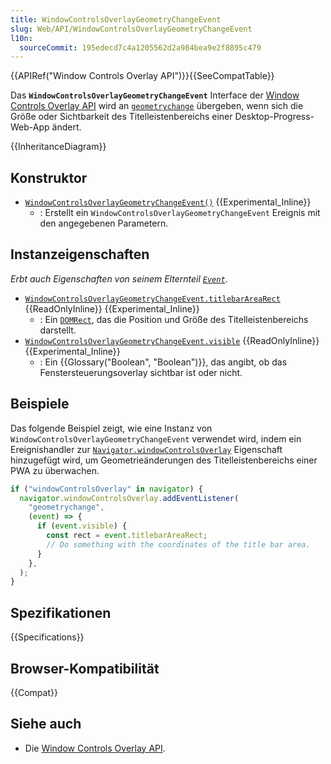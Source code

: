 ```yaml
---
title: WindowControlsOverlayGeometryChangeEvent
slug: Web/API/WindowControlsOverlayGeometryChangeEvent
l10n:
  sourceCommit: 195edecd7c4a1205562d2a984bea9e2f8895c479
---
```


{{APIRef("Window Controls Overlay API")}}{{SeeCompatTable}}

Das **`WindowControlsOverlayGeometryChangeEvent`** Interface der [Window Controls Overlay API](/de/docs/Web/API/Window_Controls_Overlay_API) wird an [`geometrychange`](/de/docs/Web/API/WindowControlsOverlay/geometrychange_event) übergeben, wenn sich die Größe oder Sichtbarkeit des Titelleistenbereichs einer Desktop-Progress-Web-App ändert.

{{InheritanceDiagram}}

## Konstruktor

- [`WindowControlsOverlayGeometryChangeEvent()`](/de/docs/Web/API/WindowControlsOverlayGeometryChangeEvent/WindowControlsOverlayGeometryChangeEvent) {{Experimental_Inline}}
  - : Erstellt ein `WindowControlsOverlayGeometryChangeEvent` Ereignis mit den angegebenen Parametern.

## Instanzeigenschaften

_Erbt auch Eigenschaften von seinem Elternteil [`Event`](/de/docs/Web/API/Event)_.

- [`WindowControlsOverlayGeometryChangeEvent.titlebarAreaRect`](/de/docs/Web/API/WindowControlsOverlayGeometryChangeEvent/titlebarAreaRect) {{ReadOnlyInline}} {{Experimental_Inline}}
  - : Ein [`DOMRect`](/de/docs/Web/API/DOMRect), das die Position und Größe des Titelleistenbereichs darstellt.
- [`WindowControlsOverlayGeometryChangeEvent.visible`](/de/docs/Web/API/WindowControlsOverlayGeometryChangeEvent/visible) {{ReadOnlyInline}} {{Experimental_Inline}}
  - : Ein {{Glossary("Boolean", "Boolean")}}, das angibt, ob das Fenstersteuerungsoverlay sichtbar ist oder nicht.

## Beispiele

Das folgende Beispiel zeigt, wie eine Instanz von `WindowControlsOverlayGeometryChangeEvent` verwendet wird, indem ein Ereignishandler zur [`Navigator.windowControlsOverlay`](/de/docs/Web/API/Navigator/windowControlsOverlay) Eigenschaft hinzugefügt wird, um Geometrieänderungen des Titelleistenbereichs einer PWA zu überwachen.

```js
if ("windowControlsOverlay" in navigator) {
  navigator.windowControlsOverlay.addEventListener(
    "geometrychange",
    (event) => {
      if (event.visible) {
        const rect = event.titlebarAreaRect;
        // Do something with the coordinates of the title bar area.
      }
    },
  );
}
```

## Spezifikationen

{{Specifications}}

## Browser-Kompatibilität

{{Compat}}

## Siehe auch

- Die [Window Controls Overlay API](/de/docs/Web/API/Window_Controls_Overlay_API).
